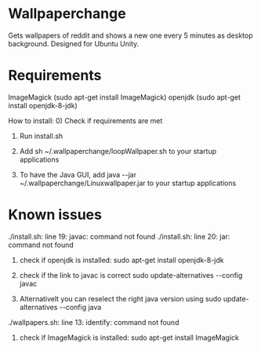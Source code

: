 # Wallpaperchange
Gets wallpapers of reddit and shows a new one every 5 minutes as desktop background. Designed for Ubuntu Unity.

# Requirements
ImageMagick (sudo apt-get install ImageMagick)
openjdk (sudo apt-get install openjdk-8-jdk)


How to install:
0) Check if requirements are met

1) Run install.sh

2) Add sh ~/.wallpaperchange/loopWallpaper.sh to your startup applications

3) To have the Java GUI, add java --jar ~/.wallpaperchange/Linuxwallpaper.jar to your startup applications


# Known issues

./install.sh: line 19: javac: command not found
./install.sh: line 20: jar: command not found

1) check if openjdk is installed:
    sudo apt-get install openjdk-8-jdk
    
2) check if the link to javac is correct
    sudo update-alternatives --config javac
    
3) Alternativelt you can reselect the right java version using
    sudo update-alternatives --config java
    
./wallpapers.sh: line 13: identify: command not found

1) check if ImageMagick is installed:
    sudo apt-get install ImageMagick
